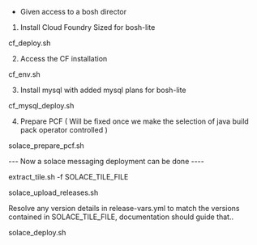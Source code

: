 

- Given access to a bosh director

1) Install Cloud Foundry Sized for bosh-lite

cf_deploy.sh

2) Access the CF installation

cf_env.sh

3) Install mysql with added mysql plans for bosh-lite

cf_mysql_deploy.sh

4) Prepare PCF ( Will be fixed once we make the selection of java build pack operator controlled )

solace_prepare_pcf.sh

--- Now a solace messaging deployment can be done ----

extract_tile.sh -f SOLACE_TILE_FILE

solace_upload_releases.sh

Resolve any version details in release-vars.yml to match the versions contained in SOLACE_TILE_FILE, documentation should guide that..

solace_deploy.sh

